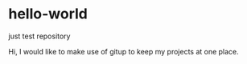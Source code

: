 # hello-world
just test repository

Hi, I would like to make use of gitup to keep my projects at one place.
